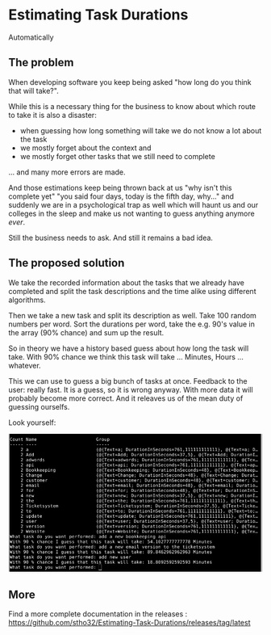 # Estimating Task Durations

Automatically

## The problem

When developing software you keep being asked "how long do you think that will take?". 

While this is a necessary thing for the business to know about which route to take it is also a disaster: 

- when guessing how long something will take we do not know a lot about the task
- we mostly forget about the context and
- we mostly forget other tasks that we still need to complete

... and many more errors are made.

And those estimations keep being thrown back at us "why isn't this complete yet" "you said four days, today is the fifth day, why..." and suddenly we are in a psychological trap as well which will haunt us and our colleges in the sleep and make us not wanting to guess anything anymore _ever_.

Still the business needs to ask. And still it remains a bad idea.

## The proposed solution

We take the recorded information about the tasks that we already have completed and split the task descriptions and the time alike using different algorithms.

Then we take a new task and split its description as well. Take 100 random numbers per word. Sort the durations per word, take the e.g. 90's value in the array (90% chance) and sum up the result.

So in theory we have a history based guess about how long the task will take. With 90% chance we think this task will take ... Minutes, Hours ... whatever.

This we can use to guess a big bunch of tasks at once. Feedback to the user: really fast. It is a guess, so it is wrong anyway. With more data it will probably become more correct. And it releaves us of the mean duty of guessing ourselfs.

Look yourself:

![experiment.ps1](images/experiment.ps1.png)

## More

Find a more complete documentation in the releases : https://github.com/stho32/Estimating-Task-Durations/releases/tag/latest





